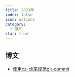 ```yaml
---
title: 2023年
index: false
icon: actions
category:
  - 博文
star: true
---
```

## 博文
- [使用cz-cli来规范git-commit](使用cz-cli来规范git-commit.md)
